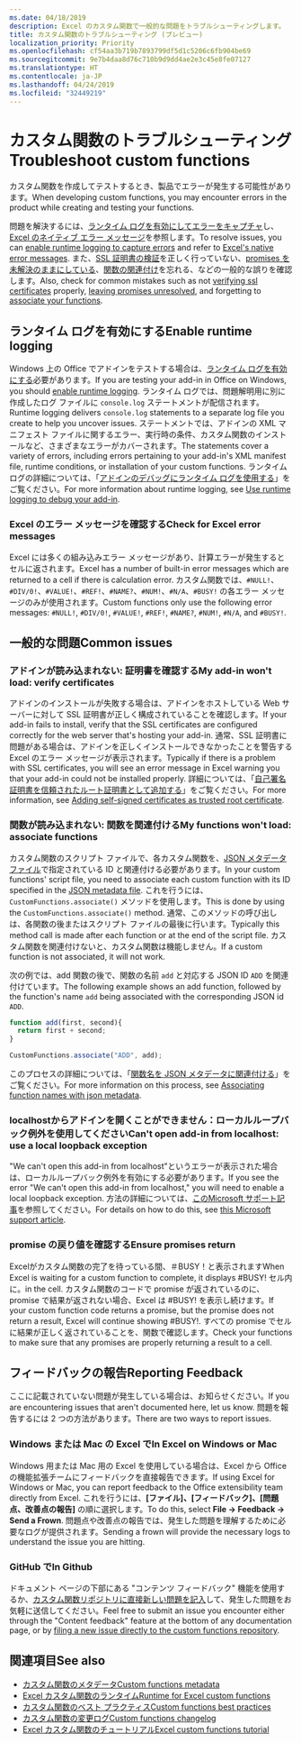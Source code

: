```yaml
---
ms.date: 04/18/2019
description: Excel のカスタム関数で一般的な問題をトラブルシューティングします。
title: カスタム関数のトラブルシューティング (プレビュー)
localization_priority: Priority
ms.openlocfilehash: cf54aa3b719b7893799df5d1c5206c6fb904be69
ms.sourcegitcommit: 9e7b4daa8d76c710b9d9dd4ae2e3c45e8fe07127
ms.translationtype: HT
ms.contentlocale: ja-JP
ms.lasthandoff: 04/24/2019
ms.locfileid: "32449219"
---
```

# <a name="troubleshoot-custom-functions"></a><span data-ttu-id="294b1-103">カスタム関数のトラブルシューティング</span><span class="sxs-lookup"><span data-stu-id="294b1-103">Troubleshoot custom functions</span></span>

<span data-ttu-id="294b1-104">カスタム関数を作成してテストするとき、製品でエラーが発生する可能性があります。</span><span class="sxs-lookup"><span data-stu-id="294b1-104">When developing custom functions, you may encounter errors in the product while creating and testing your functions.</span></span>

<span data-ttu-id="294b1-105">問題を解決するには、[ランタイム ログを有効にしてエラーをキャプチャ](#enable-runtime-logging)し、[Excel のネイティブ エラー メッセージ](#check-for-excel-error-messages)を参照します。</span><span class="sxs-lookup"><span data-stu-id="294b1-105">To resolve issues, you can [enable runtime logging to capture errors](#enable-runtime-logging) and refer to [Excel's native error messages](#check-for-excel-error-messages).</span></span> <span data-ttu-id="294b1-106">また、[SSL 証明書の検証](#my-add-in-wont-load-verify-certificates)を正しく行っていない、[promises を未解決のままにしている](#ensure-promises-return)、[関数の関連付け](#my-functions-wont-load-associate-functions)を忘れる、などの一般的な誤りを確認します。</span><span class="sxs-lookup"><span data-stu-id="294b1-106">Also, check for common mistakes such as not [verifying ssl certificates](#my-add-in-wont-load-verify-certificates) properly, [leaving promises unresolved](#ensure-promises-return), and forgetting to [associate your functions](#my-functions-wont-load-associate-functions).</span></span>

## <a name="enable-runtime-logging"></a><span data-ttu-id="294b1-107">ランタイム ログを有効にする</span><span class="sxs-lookup"><span data-stu-id="294b1-107">Enable runtime logging</span></span>

<span data-ttu-id="294b1-108">Windows 上の Office でアドインをテストする場合は、[ランタイム ログを有効にする](/office/dev/add-ins/testing/troubleshoot-manifest#use-runtime-logging-to-debug-your-add-in)必要があります。</span><span class="sxs-lookup"><span data-stu-id="294b1-108">If you are testing your add-in in Office on Windows, you should [enable runtime logging](/office/dev/add-ins/testing/troubleshoot-manifest#use-runtime-logging-to-debug-your-add-in).</span></span> <span data-ttu-id="294b1-109">ランタイム ログでは、問題解明用に別に作成したログ ファイルに `console.log` ステートメントが配信されます。</span><span class="sxs-lookup"><span data-stu-id="294b1-109">Runtime logging delivers `console.log` statements to a separate log file you create to help you uncover issues.</span></span> <span data-ttu-id="294b1-110">ステートメントでは、アドインの XML マニフェスト ファイルに関するエラー、実行時の条件、カスタム関数のインストールなど、さまざまなエラーがカバーされます。</span><span class="sxs-lookup"><span data-stu-id="294b1-110">The statements cover a variety of errors, including errors pertaining to your add-in's XML manifest file, runtime conditions, or installation of your custom functions.</span></span>  <span data-ttu-id="294b1-111">ランタイム ログの詳細については、「[アドインのデバッグにランタイム ログを使用する](/office/dev/add-ins/testing/troubleshoot-manifest#use-runtime-logging-to-debug-your-add-in)」をご覧ください。</span><span class="sxs-lookup"><span data-stu-id="294b1-111">For more information about runtime logging, see [Use runtime logging to debug your add-in](/office/dev/add-ins/testing/troubleshoot-manifest#use-runtime-logging-to-debug-your-add-in).</span></span>  

### <a name="check-for-excel-error-messages"></a><span data-ttu-id="294b1-112">Excel のエラー メッセージを確認する</span><span class="sxs-lookup"><span data-stu-id="294b1-112">Check for Excel error messages</span></span>

<span data-ttu-id="294b1-113">Excel には多くの組み込みエラー メッセージがあり、計算エラーが発生するとセルに返されます。</span><span class="sxs-lookup"><span data-stu-id="294b1-113">Excel has a number of built-in error messages which are returned to a cell if there is calculation error.</span></span> <span data-ttu-id="294b1-114">カスタム関数では、`#NULL!`、`#DIV/0!`、`#VALUE!`、`#REF!`、`#NAME?`、`#NUM!`、`#N/A`、`#BUSY!` の各エラー メッセージのみが使用されます。</span><span class="sxs-lookup"><span data-stu-id="294b1-114">Custom functions only use the following error messages: `#NULL!`, `#DIV/0!`, `#VALUE!`, `#REF!`, `#NAME?`, `#NUM!`, `#N/A`, and `#BUSY!`.</span></span>

## <a name="common-issues"></a><span data-ttu-id="294b1-115">一般的な問題</span><span class="sxs-lookup"><span data-stu-id="294b1-115">Common issues</span></span>

### <a name="my-add-in-wont-load-verify-certificates"></a><span data-ttu-id="294b1-116">アドインが読み込まれない: 証明書を確認する</span><span class="sxs-lookup"><span data-stu-id="294b1-116">My add-in won't load: verify certificates</span></span>

<span data-ttu-id="294b1-117">アドインのインストールが失敗する場合は、アドインをホストしている Web サーバーに対して SSL 証明書が正しく構成されていることを確認します。</span><span class="sxs-lookup"><span data-stu-id="294b1-117">If your add-in fails to install, verify that the SSL certificates are configured correctly for the web server that's hosting your add-in.</span></span> <span data-ttu-id="294b1-118">通常、SSL 証明書に問題がある場合は、アドインを正しくインストールできなかったことを警告する Excel のエラー メッセージが表示されます。</span><span class="sxs-lookup"><span data-stu-id="294b1-118">Typically if there is a problem with SSL certificates, you will see an error message in Excel warning you that your add-in could not be installed properly.</span></span> <span data-ttu-id="294b1-119">詳細については、「[自己署名証明書を信頼されたルート証明書として追加する](https://github.com/OfficeDev/generator-office/blob/master/src/docs/ssl.md)」をご覧ください。</span><span class="sxs-lookup"><span data-stu-id="294b1-119">For more information, see [Adding self-signed certificates as trusted root certificate](https://github.com/OfficeDev/generator-office/blob/master/src/docs/ssl.md).</span></span>

### <a name="my-functions-wont-load-associate-functions"></a><span data-ttu-id="294b1-120">関数が読み込まれない: 関数を関連付ける</span><span class="sxs-lookup"><span data-stu-id="294b1-120">My functions won't load: associate functions</span></span>

<span data-ttu-id="294b1-121">カスタム関数のスクリプト ファイルで、各カスタム関数を、[JSON メタデータ ファイル](custom-functions-json.md)で指定されている ID と関連付ける必要があります。</span><span class="sxs-lookup"><span data-stu-id="294b1-121">In your custom functions' script file, you need to associate each custom function with its ID specified in the [JSON metadata file](custom-functions-json.md).</span></span> <span data-ttu-id="294b1-122">これを行うには、`CustomFunctions.associate()` メソッドを使用します。</span><span class="sxs-lookup"><span data-stu-id="294b1-122">This is done by using the `CustomFunctions.associate()` method.</span></span> <span data-ttu-id="294b1-123">通常、このメソッドの呼び出しは、各関数の後またはスクリプト ファイルの最後に行います。</span><span class="sxs-lookup"><span data-stu-id="294b1-123">Typically this method call is made after each function or at the end of the script file.</span></span> <span data-ttu-id="294b1-124">カスタム関数を関連付けないと、カスタム関数は機能しません。</span><span class="sxs-lookup"><span data-stu-id="294b1-124">If a custom function is not associated, it will not work.</span></span>

<span data-ttu-id="294b1-125">次の例では、add 関数の後で、関数の名前 `add` と対応する JSON ID `ADD` を関連付けています。</span><span class="sxs-lookup"><span data-stu-id="294b1-125">The following example shows an add function, followed by the function's name `add` being associated with the corresponding JSON id `ADD`.</span></span>

```js
function add(first, second){
  return first + second;
}

CustomFunctions.associate("ADD", add);
```

<span data-ttu-id="294b1-126">このプロセスの詳細については、「[関数名を JSON メタデータに関連付ける](/office/dev/add-ins/excel/custom-functions-best-practices#associating-function-names-with-json-metadata)」をご覧ください。</span><span class="sxs-lookup"><span data-stu-id="294b1-126">For more information on this process, see [Associating function names with json metadata](/office/dev/add-ins/excel/custom-functions-best-practices#associating-function-names-with-json-metadata).</span></span>

### <a name="cant-open-add-in-from-localhost-use-a-local-loopback-exception"></a><span data-ttu-id="294b1-127">localhostからアドインを開くことができません：ローカルループバック例外を使用してください</span><span class="sxs-lookup"><span data-stu-id="294b1-127">Can't open add-in from localhost: use a local loopback exception</span></span>

<span data-ttu-id="294b1-128">"We can't open this add-in from localhost"というエラーが表示された場合は、ローカルループバック例外を有効にする必要があります。</span><span class="sxs-lookup"><span data-stu-id="294b1-128">If you see the error "We can't open this add-in from localhost," you will need to enable a local loopback exception.</span></span> <span data-ttu-id="294b1-129">方法の詳細については、[このMicrosoft サポート記事](https://support.microsoft.com/ja-JP/help/4490419/local-loopback-exemption-does-not-work)を参照してください。</span><span class="sxs-lookup"><span data-stu-id="294b1-129">For details on how to do this, see [this Microsoft support article](https://support.microsoft.com/ja-JP/help/4490419/local-loopback-exemption-does-not-work).</span></span>

### <a name="ensure-promises-return"></a><span data-ttu-id="294b1-130">promise の戻り値を確認する</span><span class="sxs-lookup"><span data-stu-id="294b1-130">Ensure promises return</span></span>

<span data-ttu-id="294b1-131">Excelがカスタム関数の完了を待っている間、＃BUSY！と表示されます</span><span class="sxs-lookup"><span data-stu-id="294b1-131">When Excel is waiting for a custom function to complete, it displays #BUSY!</span></span> <span data-ttu-id="294b1-132">セル内に。</span><span class="sxs-lookup"><span data-stu-id="294b1-132">in the cell.</span></span> <span data-ttu-id="294b1-133">カスタム関数のコードで promise が返されているのに、promise で結果が返されない場合、Excel は #BUSY! を表示し続けます。</span><span class="sxs-lookup"><span data-stu-id="294b1-133">If your custom function code returns a promise, but the promise does not return a result, Excel will continue showing #BUSY!.</span></span> <span data-ttu-id="294b1-134">すべての promise でセルに結果が正しく返されていることを、関数で確認します。</span><span class="sxs-lookup"><span data-stu-id="294b1-134">Check your functions to make sure that any promises are properly returning a result to a cell.</span></span>

## <a name="reporting-feedback"></a><span data-ttu-id="294b1-135">フィードバックの報告</span><span class="sxs-lookup"><span data-stu-id="294b1-135">Reporting Feedback</span></span>

<span data-ttu-id="294b1-136">ここに記載されていない問題が発生している場合は、お知らせください。</span><span class="sxs-lookup"><span data-stu-id="294b1-136">If you are encountering issues that aren't documented here, let us know.</span></span> <span data-ttu-id="294b1-137">問題を報告するには 2 つの方法があります。</span><span class="sxs-lookup"><span data-stu-id="294b1-137">There are two ways to report issues.</span></span>

### <a name="in-excel-on-windows-or-mac"></a><span data-ttu-id="294b1-138">Windows または Mac の Excel で</span><span class="sxs-lookup"><span data-stu-id="294b1-138">In Excel on Windows or Mac</span></span>

<span data-ttu-id="294b1-139">Windows 用または Mac 用の Excel を使用している場合は、Excel から Office の機能拡張チームにフィードバックを直接報告できます。</span><span class="sxs-lookup"><span data-stu-id="294b1-139">If using Excel for Windows or Mac, you can report feedback to the Office extensibility team directly from Excel.</span></span> <span data-ttu-id="294b1-140">これを行うには、**[ファイル]、[フィードバック]、[問題点、改善点の報告]** の順に選択します。</span><span class="sxs-lookup"><span data-stu-id="294b1-140">To do this, select **File -> Feedback -> Send a Frown**.</span></span> <span data-ttu-id="294b1-141">問題点や改善点の報告では、発生した問題を理解するために必要なログが提供されます。</span><span class="sxs-lookup"><span data-stu-id="294b1-141">Sending a frown will provide the necessary logs to understand the issue you are hitting.</span></span>

### <a name="in-github"></a><span data-ttu-id="294b1-142">GitHub で</span><span class="sxs-lookup"><span data-stu-id="294b1-142">In Github</span></span>

<span data-ttu-id="294b1-143">ドキュメント ページの下部にある "コンテンツ フィードバック" 機能を使用するか、[カスタム関数リポジトリに直接新しい問題を記入](https://github.com/OfficeDev/Excel-Custom-Functions/issues)して、発生した問題をお気軽に送信してください。</span><span class="sxs-lookup"><span data-stu-id="294b1-143">Feel free to submit an issue you encounter either through the "Content feedback" feature at the bottom of any documentation page, or by [filing a new issue directly to the custom functions repository](https://github.com/OfficeDev/Excel-Custom-Functions/issues).</span></span>

## <a name="see-also"></a><span data-ttu-id="294b1-144">関連項目</span><span class="sxs-lookup"><span data-stu-id="294b1-144">See also</span></span>

* [<span data-ttu-id="294b1-145">カスタム関数のメタデータ</span><span class="sxs-lookup"><span data-stu-id="294b1-145">Custom functions metadata</span></span>](custom-functions-json.md)
* [<span data-ttu-id="294b1-146">Excel カスタム関数のランタイム</span><span class="sxs-lookup"><span data-stu-id="294b1-146">Runtime for Excel custom functions</span></span>](custom-functions-runtime.md)
* [<span data-ttu-id="294b1-147">カスタム関数のベスト プラクティス</span><span class="sxs-lookup"><span data-stu-id="294b1-147">Custom functions best practices</span></span>](custom-functions-best-practices.md)
* [<span data-ttu-id="294b1-148">カスタム関数の変更ログ</span><span class="sxs-lookup"><span data-stu-id="294b1-148">Custom functions changelog</span></span>](custom-functions-changelog.md)
* [<span data-ttu-id="294b1-149">Excel カスタム関数のチュートリアル</span><span class="sxs-lookup"><span data-stu-id="294b1-149">Excel custom functions tutorial</span></span>](../tutorials/excel-tutorial-create-custom-functions.md)
